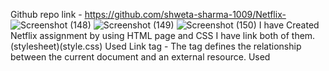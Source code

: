  Github repo link - https://github.com/shweta-sharma-1009/Netflix-
![Screenshot (148)](https://github.com/shweta-sharma-1009/Netflix-/assets/128416925/69cce301-5916-4a32-b125-56941e8f8a81)
![Screenshot (149)](https://github.com/shweta-sharma-1009/Netflix-/assets/128416925/9e60de91-692d-4ce2-926c-8f79d388908c)
![Screenshot (150)](https://github.com/shweta-sharma-1009/Netflix-/assets/128416925/1aa16a0b-ea78-4dc8-be1a-1ce87f46ee53)
I have Created Netflix assignment by using HTML page and CSS I have link both of them.(stylesheet)(style.css)
Used Link tag - The <link> tag defines the relationship between the current document and an external resource.
Used <title> tag - It defines the title of the document. The title must be text-only, and it is shown in the browser's title bar or in the page's tab.
Used HTML class attribute is used to specify a class for an HTML element.
Used The <div> tag defines a division or a section in an HTML document.
Used <img> tag - to embed an image in an HTML page.
Used <style> tag to define style information (CSS) for a document.
Used button tag - The <button> tag defines a clickable button.
Used Heading tag - The <h1> to <h3> tags are used to define HTML headings. 
**<h1>This is heading 1</h1>
<h2>This is heading 2</h2>
<h3>This is heading 3</h3>**
